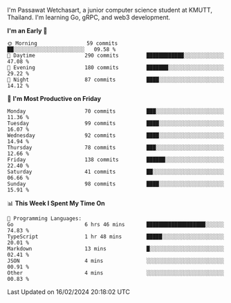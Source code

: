 
I'm Passawat Wetchasart, a junior computer science student at KMUTT, Thailand. I'm learning Go, gRPC, and web3 development.



<!--START_SECTION:waka-->
**I'm an Early 🐤** 

```text
🌞 Morning                59 commits          ██░░░░░░░░░░░░░░░░░░░░░░░   09.58 % 
🌆 Daytime                290 commits         ████████████░░░░░░░░░░░░░   47.08 % 
🌃 Evening                180 commits         ███████░░░░░░░░░░░░░░░░░░   29.22 % 
🌙 Night                  87 commits          ████░░░░░░░░░░░░░░░░░░░░░   14.12 % 
```
📅 **I'm Most Productive on Friday** 

```text
Monday                   70 commits          ███░░░░░░░░░░░░░░░░░░░░░░   11.36 % 
Tuesday                  99 commits          ████░░░░░░░░░░░░░░░░░░░░░   16.07 % 
Wednesday                92 commits          ████░░░░░░░░░░░░░░░░░░░░░   14.94 % 
Thursday                 78 commits          ███░░░░░░░░░░░░░░░░░░░░░░   12.66 % 
Friday                   138 commits         ██████░░░░░░░░░░░░░░░░░░░   22.40 % 
Saturday                 41 commits          ██░░░░░░░░░░░░░░░░░░░░░░░   06.66 % 
Sunday                   98 commits          ████░░░░░░░░░░░░░░░░░░░░░   15.91 % 
```


📊 **This Week I Spent My Time On** 

```text
💬 Programming Languages: 
Go                       6 hrs 46 mins       ███████████████████░░░░░░   74.83 % 
TypeScript               1 hr 48 mins        █████░░░░░░░░░░░░░░░░░░░░   20.01 % 
Markdown                 13 mins             █░░░░░░░░░░░░░░░░░░░░░░░░   02.41 % 
JSON                     4 mins              ░░░░░░░░░░░░░░░░░░░░░░░░░   00.91 % 
Other                    4 mins              ░░░░░░░░░░░░░░░░░░░░░░░░░   00.83 % 
```


 Last Updated on 16/02/2024 20:18:02 UTC
<!--END_SECTION:waka-->

<!--
**markpassawat/markpassawat** is a ✨ _special_ ✨ repository because its `README.md` (this file) appears on your GitHub profile.

Here are some ideas to get you started:

- 🔭 I’m currently working on ...
- 🌱 I’m currently learning ...
- 👯 I’m looking to collaborate on ...
- 🤔 I’m looking for help with ...
- 💬 Ask me about ...
- 📫 How to reach me: ...
- 😄 Pronouns: He/Him
- ⚡ Fun fact: ...
-->
